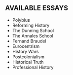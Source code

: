 ## AVAILABLE ESSAYS

- Polybius
- Reforming History
- The Dunning School
- The Annales School
- Fernand Braudel
- Eurocentrism
- History Wars
- Postcolonialism
- Historical Truth
- Professional History
